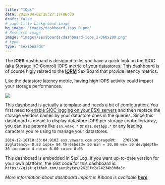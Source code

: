 ```yaml
---
title: "IOps"
date: 2015-04-02T15:27:17+06:00
draft: false
# page title background image
bg_image: "images/dashboard-iops_0.png"
# Research image
image: "images/sexiboards/dashboard-iops_2-360x200.png"
# type
type: "sexiboards"
---
```



The **IOPS** dashboard is designed to let you have a quick look on the SIOC (aka [Storage I/O Control][1]) IOPS metric of your datastores. This dashboard is of course higly related to the [**IORM**][2] SexiBoard that provide latency metrics.

Like the datastore latency metric, having high IOPS activity could impact your storage performances.

![][3]

This dashboard is actually a template and needs a bit of configuration. You first need to [enable SIOC logging on your ESXi servers][4] and then replace the storage vendors names by your datastore ones in the queries. Since this dashboard is meant to display datastore IOPS per storage controller/array, you can use paterns like `san.vmax.*` or `nas.netapp.*` or any leading caracters you're using to manage your datastores.
    
    
    2014-12-10T18:33:04.910Z esx.vmware.com storageRM:   2707630 avglatency= 0.83 iops= 84 threshold= 30 Win = 30.00 ws= 30 devqdepth= 30 iocount= 4 noio= 0.00 coio= 0.05

This dashboard is embedded in SexiLog. If you want up-to-date version for your own platform, the Gist code for this dashboard is:  `https://gist.github.com/sexibytes/2625fe2a74234b3bda5c`

_More information about dashboard import in Kibana is available **[here][5]**_

[1]: http://kb.vmware.com/kb/1022091
[2]: /sexiboards/iorm/
[3]: /images/dashboard-iops_0.png
[4]: http://www.hypervisor.fr/?p=5252
[5]: /rtfm/#dashboardimport "Documentation"

  